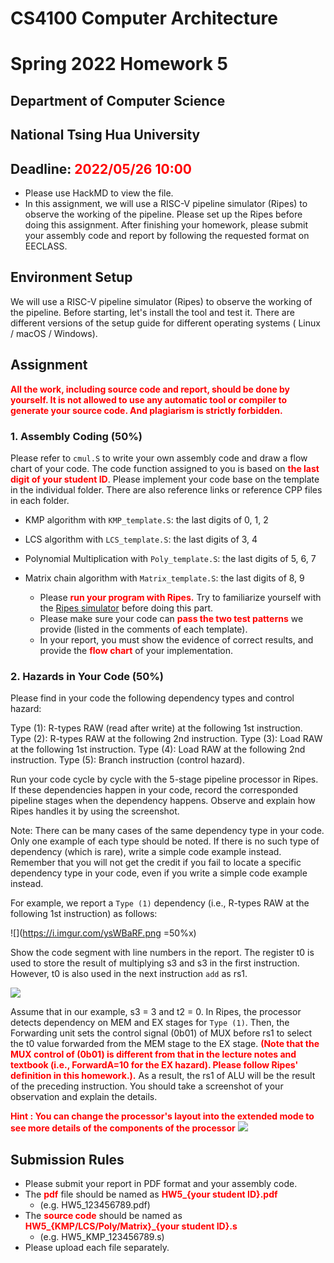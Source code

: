 # CS4100 Computer Architecture
# Spring 2022 Homework 5
## Department of Computer Science
## National Tsing Hua University
## Deadline: <font color="#f00">**2022/05/26 10:00**</font>

* Please use HackMD to view the file.
* In this assignment, we will use a RISC-V pipeline simulator (Ripes) to observe the working of the pipeline. Please set up the Ripes before doing this assignment. After finishing your homework, please submit your assembly code and report by following the requested format on EECLASS.

## Environment Setup
We will use a RISC-V pipeline simulator (Ripes) to observe the working of the pipeline. Before starting, let's install the tool and test it. There are different versions of the setup guide for different operating systems ( Linux / macOS / Windows).

## Assignment
**<font color="#f00"> All the work, including source code and report, should be done by yourself. It is not allowed to use any automatic tool or compiler to generate your source code. And plagiarism is strictly forbidden.</font>**

### 1. Assembly Coding (50%)

Please refer to ``cmul.S`` to write your own assembly code and draw a flow chart of your code. The code function assigned to you is based on  <font color="#f00">**the last digit of your student ID**</font>. Please implement your code base on the template in the individual folder. There are also reference links or reference CPP files in each folder.

- KMP algorithm with ``KMP_template.S``: the last digits of 0, 1, 2
- LCS algorithm with ``LCS_template.S``: the last digits of 3, 4
- Polynomial Multiplication with ``Poly_template.S``: the last digits of 5, 6, 7
- Matrix chain algorithm with ``Matrix_template.S``: the last digits of 8, 9

    - Please <font color="#f00">**run your program with Ripes.**</font> Try to familiarize yourself with the [Ripes simulator](https://github.com/mortbopet/Ripes/blob/master/docs/introduction.md) before doing this part.
    - Please make sure your code can <font color="#f00">**pass the two test patterns**</font> we provide (listed in the comments of each template).
    - In your report, you must show the evidence of correct results, and provide the <font color="#f00">**flow chart**</font> of your implementation.

### 2. Hazards in Your Code (50%)
Please find in your code the following dependency types and control hazard:

   Type (1): R-types RAW (read after write) at the following 1st instruction.
   Type (2): R-types RAW at the following 2nd instruction. 
   Type (3): Load RAW at the following 1st instruction.
   Type (4): Load RAW at the following 2nd instruction.
   Type (5): Branch instruction (control hazard).

Run your code cycle by cycle with the 5-stage pipeline processor in Ripes. If these dependencies happen in your code, record the corresponded pipeline stages when the dependency happens. Observe and explain how Ripes handles it by using the screenshot.

Note: There can be many cases of the same dependency type in your code. Only one example of each type should be noted. If there is no such type of dependency (which is rare), write a simple code example instead. Remember that you will not get the credit if you fail to locate a specific dependency type in your code, even if you write a simple code example instead. 


For example, we report a ``Type (1)`` dependency (i.e., R-types RAW at the following 1st instruction) as follows:

![](https://i.imgur.com/ysWBaRF.png =50%x)

Show the code segment with line numbers in the report. The register t0 is used to store the result of multiplying s3 and s3 in the first instruction. However, t0 is also used in the next instruction `add` as rs1.

![](https://i.imgur.com/n7XIBRn.png)





Assume that in our example, s3 = 3 and t2 = 0. In Ripes, the processor detects dependency on MEM and EX stages for ``Type (1)``. Then, the Forwarding unit sets the control signal (0b01) of MUX before rs1 to select the t0 value forwarded from the MEM stage to the EX stage. <font color="#f00">**(Note that the MUX control of (0b01) is different from that in the lecture notes and textbook (i.e., ForwardA=10 for the EX hazard). Please follow Ripes' definition in this homework.).**</font> As a result, the rs1 of ALU will be the result of the preceding instruction. You should take a screenshot of your observation and explain the details.

 

<font color="#f00">**Hint : You can change the processor's layout into the extended mode to see more details of the components of the processor**</font>
![](https://i.imgur.com/JI0Znlv.jpg)

## Submission Rules
- Please submit your report in PDF format and your assembly code.
- The <font color="#f00">**pdf**</font> file should be named as <font color="#f00">**HW5_{your student ID}.pdf**</font> 
    - (e.g. HW5_123456789.pdf)
- The <font color="#f00">**source code**</font> should be named as <font color="#f00">**HW5_{KMP/LCS/Poly/Matrix}_{your student ID}.s**</font> 
    - (e.g. HW5_KMP_123456789.s)
- Please upload each file separately.
